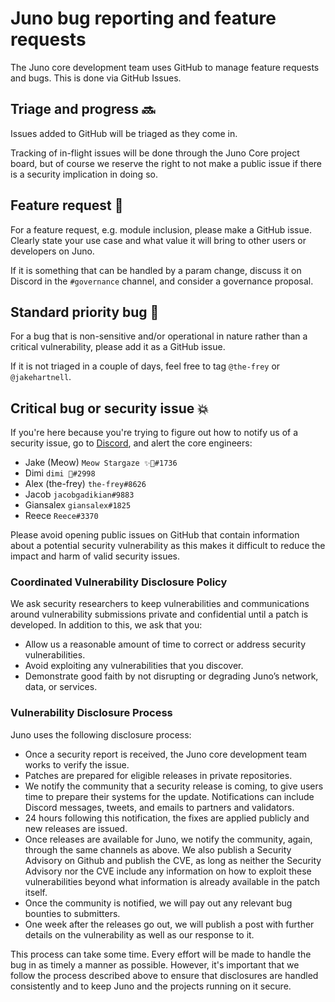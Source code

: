 # Juno bug reporting and feature requests

The Juno core development team uses GitHub to manage feature requests and bugs.
This is done via GitHub Issues.

## Triage and progress 🔜

Issues added to GitHub will be triaged as they come in.

Tracking of in-flight issues will be done through the Juno Core project board,
but of course we reserve the right to not make a public issue if there is a
security implication in doing so.

## Feature request 🚀

For a feature request, e.g. module inclusion, please make a GitHub issue.
Clearly state your use case and what value it will bring to other users or
developers on Juno.

If it is something that can be handled by a param change, discuss it on Discord
in the `#governance` channel, and consider a governance proposal.

## Standard priority bug 🐛

For a bug that is non-sensitive and/or operational in nature rather than a
critical vulnerability, please add it as a GitHub issue.

If it is not triaged in a couple of days, feel free to tag `@the-frey` or
`@jakehartnell`.

## Critical bug or security issue 💥

If you're here because you're trying to figure out how to notify us of a
security issue, go to [Discord](https://discord.gg/wHdzjS5vXx), and alert the
core engineers:

- Jake (Meow) `Meow Stargaze ✨🔭#1736`
- Dimi `dimi 🦙#2998`
- Alex (the-frey) `the-frey#8626`
- Jacob `jacobgadikian#9883`
- Giansalex `giansalex#1825`
- Reece `Reece#3370`

Please avoid opening public issues on GitHub that contain information about a
potential security vulnerability as this makes it difficult to reduce the impact
and harm of valid security issues.

### Coordinated Vulnerability Disclosure Policy

We ask security researchers to keep vulnerabilities and communications around
vulnerability submissions private and confidential until a patch is developed.
In addition to this, we ask that you:

- Allow us a reasonable amount of time to correct or address security
  vulnerabilities.
- Avoid exploiting any vulnerabilities that you discover.
- Demonstrate good faith by not disrupting or degrading Juno’s network, data, or
  services.

### Vulnerability Disclosure Process

Juno uses the following disclosure process:

- Once a security report is received, the Juno core development team works to
  verify the issue.
- Patches are prepared for eligible releases in private repositories.
- We notify the community that a security release is coming, to give users time
  to prepare their systems for the update. Notifications can include Discord
  messages, tweets, and emails to partners and validators.
- 24 hours following this notification, the fixes are applied publicly and new
  releases are issued.
- Once releases are available for Juno, we notify the community, again, through
  the same channels as above. We also publish a Security Advisory on Github and
  publish the CVE, as long as neither the Security Advisory nor the CVE include
  any information on how to exploit these vulnerabilities beyond what
  information is already available in the patch itself.
- Once the community is notified, we will pay out any relevant bug bounties to
  submitters.
- One week after the releases go out, we will publish a post with further
  details on the vulnerability as well as our response to it.

This process can take some time. Every effort will be made to handle the bug in
as timely a manner as possible. However, it's important that we follow the
process described above to ensure that disclosures are handled consistently and
to keep Juno and the projects running on it secure.
